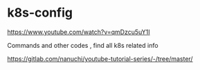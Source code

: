 # k8s-config

https://www.youtube.com/watch?v=qmDzcu5uY1I


Commands and other codes , find all k8s related info

https://gitlab.com/nanuchi/youtube-tutorial-series/-/tree/master/
